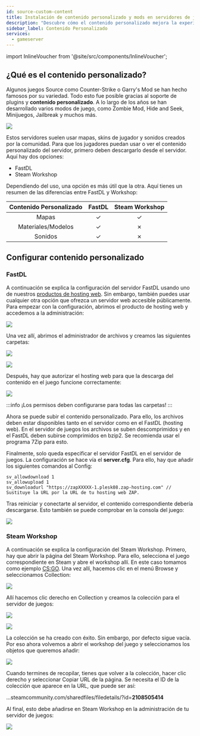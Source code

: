 ```yaml
---
id: source-custom-content
title: Instalación de contenido personalizado y mods en servidores de juegos
description: "Descubre cómo el contenido personalizado mejora la experiencia en juegos Source como Counter-Strike y Garry's Mod con mapas, skins y sonidos → Aprende más ahora"
sidebar_label: Contenido Personalizado
services:
  - gameserver
---
```


import InlineVoucher from '@site/src/components/InlineVoucher';

## ¿Qué es el contenido personalizado?

Algunos juegos Source como Counter-Strike o Garry's Mod se han hecho famosos por su variedad. Todo esto fue posible gracias al soporte de plugins y **contenido personalizado**. A lo largo de los años se han desarrollado varios modos de juego, como Zombie Mod, Hide and Seek, Minijuegos, Jailbreak y muchos más.

![](https://screensaver01.zap-hosting.com/index.php/s/MxDRfHZDFRHEjog/preview)

<InlineVoucher />

Estos servidores suelen usar mapas, skins de jugador y sonidos creados por la comunidad. Para que los jugadores puedan usar o ver el contenido personalizado del servidor, primero deben descargarlo desde el servidor. Aquí hay dos opciones:

- FastDL
- Steam Workshop

Dependiendo del uso, una opción es más útil que la otra. Aquí tienes un resumen de las diferencias entre FastDL y Workshop:

|  Contenido Personalizado  | FastDL | Steam Workshop |
| :-----------------------: | :----: | :------------: |
|          Mapas            |   ✓    |       ✓        |
| Materiales/Modelos        |   ✓    |       ✗        |
|          Sonidos          |   ✓    |       ✗        |



## Configurar contenido personalizado



### FastDL

A continuación se explica la configuración del servidor FastDL usando uno de nuestros [productos de hosting web](https://zap-hosting.com/en/shop/product/webspace/). Sin embargo, también puedes usar cualquier otra opción que ofrezca un servidor web accesible públicamente. Para empezar con la configuración, abrimos el producto de hosting web y accedemos a la administración:

![](https://screensaver01.zap-hosting.com/index.php/s/JdmBxGiicrQTxDt/preview)



Una vez allí, abrimos el administrador de archivos y creamos las siguientes carpetas:

![](https://screensaver01.zap-hosting.com/index.php/s/dptRwGTgL6bHXrE/preview)

![](https://screensaver01.zap-hosting.com/index.php/s/beCCJPFT5si3wRZ/preview)



Después, hay que autorizar el hosting web para que la descarga del contenido en el juego funcione correctamente:

![](https://screensaver01.zap-hosting.com/index.php/s/7xSDbPRW6MYomk4/preview)

:::info
¡Los permisos deben configurarse para todas las carpetas!
:::

Ahora se puede subir el contenido personalizado. Para ello, los archivos deben estar disponibles tanto en el servidor como en el FastDL (hosting web). En el servidor de juegos los archivos se suben descomprimidos y en el FastDL deben subirse comprimidos en bzip2. Se recomienda usar el programa 7Zip para esto.

Finalmente, solo queda especificar el servidor FastDL en el servidor de juegos. La configuración se hace vía el **server.cfg**. Para ello, hay que añadir los siguientes comandos al Config:

```
sv_allowdownload 1
sv_allowupload 1
sv_downloadurl "https://zapXXXXX-1.plesk08.zap-hosting.com" // Sustituye la URL por la URL de tu hosting web ZAP.
```

Tras reiniciar y conectarte al servidor, el contenido correspondiente debería descargarse. Esto también se puede comprobar en la consola del juego:

![](https://screensaver01.zap-hosting.com/index.php/s/Xbk5gSQAMQSK9Me/preview)



### Steam Workshop

A continuación se explica la configuración del Steam Workshop. Primero, hay que abrir la página del Steam Workshop. Para ello, selecciona el juego correspondiente en Steam y abre el workshop allí. En este caso tomamos como ejemplo [CS:GO](https://steamcommunity.com/workshop/browse/?appid=730&browsesort=trend&section=collections). Una vez allí, hacemos clic en el menú Browse y seleccionamos Collection:

![](https://screensaver01.zap-hosting.com/index.php/s/PaTrSqacw7733yB/preview)

Allí hacemos clic derecho en Collection y creamos la colección para el servidor de juegos:

![](https://screensaver01.zap-hosting.com/index.php/s/JZmsT6KexmteeJw/preview)

![](https://screensaver01.zap-hosting.com/index.php/s/99bEm45t48rCzAT/preview)

La colección se ha creado con éxito. Sin embargo, por defecto sigue vacía. Por eso ahora volvemos a abrir el workshop del juego y seleccionamos los objetos que queremos añadir:

![](https://screensaver01.zap-hosting.com/index.php/s/WpYrLbYESYjmmWa/preview)

Cuando termines de recopilar, tienes que volver a la colección, hacer clic derecho y seleccionar Copiar URL de la página. Se necesita el ID de la colección que aparece en la URL, que puede ser así:

...steamcommunity.com/sharedfiles/filedetails/?id=**2108505414**

Al final, esto debe añadirse en Steam Workshop en la administración de tu servidor de juegos:

![](https://screensaver01.zap-hosting.com/index.php/s/6gCM5rWoeBeg57M/preview)

<InlineVoucher />